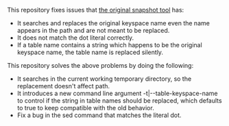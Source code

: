 This repository fixes issues that [the original snapshot tool](https://github.com/AppliedInfrastructure/cassandra-snapshot-tools) has:

* It searches and replaces the original keyspace name even the name appears in the path and are not meant to be replaced.
* It does not match the dot literal correctly.
* If a table name contains a string which happens to be the original keyspace name, the table name is replaced silently.

This repository solves the above problems by doing the following:

* It searches in the current working temporary directory, so the replacement doesn't affect path.
* It introduces a new command line argument -t|--table-keyspace-name to control if the string in table names should be replaced, which defaults to true to keep compatible with the old behavior.
* Fix a bug in the sed command that matches the literal dot.
